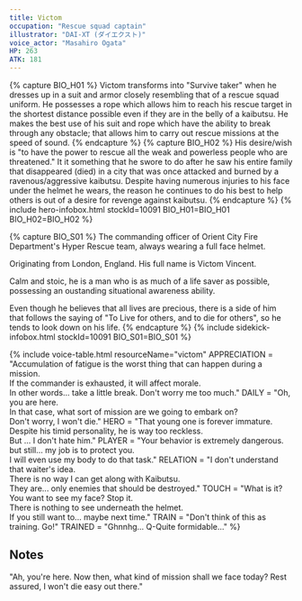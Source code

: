 ```yaml
---
title: Victom
occupation: "Rescue squad captain"
illustrator: "DAI-XT (ダイエクスト)"
voice_actor: "Masahiro Ogata"
HP: 263
ATK: 181
---
```


{% capture BIO_H01 %}
Victom transforms into "Survive taker" when he dresses up in a suit and armor closely resembling that of a rescue squad uniform. He possesses a rope which allows him to reach his rescue target in the shortest distance possible even if they are in the belly of a kaibutsu.  He makes the best use of his suit and rope which have the ability to break through any obstacle; that allows him to carry out rescue missions at the speed of sound.
{% endcapture %}
{% capture BIO_H02 %}
His desire/wish is "to have the power to rescue all the weak and powerless people who are threatened." It it something that he swore to do after he saw his entire family that disappeared (died) in a city that was once attacked and burned by a ravenous/aggressive kaibutsu. Despite having numerous injuries to his face under the helmet he wears, the reason he continues to do his best to help others is out of a desire for revenge against kaibutsu.
{% endcapture %}
{% include hero-infobox.html stockId=10091 BIO_H01=BIO_H01 BIO_H02=BIO_H02 %}

{% capture BIO_S01 %}
The commanding officer of Orient City Fire Department's Hyper Rescue team, always wearing a full face helmet.

Originating from London, England. His full name is Victom Vincent.

Calm and stoic, he is a man who is as much of a life saver as possible, possessing an oustanding situational awareness ability.

Even though he believes that all lives are precious, there is a side of him that follows the saying of "To Live for others, and to die for others", so he tends to look down on his life.
{% endcapture %}
{% include sidekick-infobox.html stockId=10091 BIO_S01=BIO_S01 %}

{% include voice-table.html resourceName="victom"
APPRECIATION = "Accumulation of fatigue is the worst thing that can happen during a mission.<br>If the commander is exhausted, it will affect morale.<br>In other words... take a little break. Don't worry me too much."
DAILY = "Oh, you are here.<br>In that case, what sort of mission are we going to embark on?<br>Don't worry, I won't die."
HERO = "That young one is forever immature.<br>Despite his timid personality, he is way too reckless.<br>But ... I don't hate him."
PLAYER = "Your behavior is extremely dangerous.<br>but still... my job is to protect you.<br>I will even use my body to do that task."
RELATION = "I don't understand that waiter's idea.<br>There is no way I can get along with Kaibutsu.<br>They are... only enemies that should be destroyed."
TOUCH = "What is it? You want to see my face? Stop it.<br>There is nothing to see underneath the helmet.<br>If you still want to... maybe next time."
TRAIN = "Don't think of this as training. Go!"
TRAINED = "Ghnnhg... Q-Quite formidable…"
%}

## Notes

"Ah, you're here. Now then, what kind of mission shall we face today? Rest assured, I won't die easy out there."
